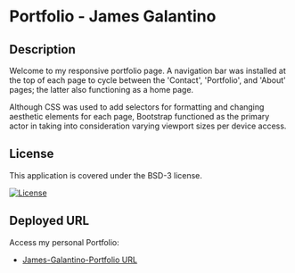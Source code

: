 # Portfolio - James Galantino

## Description

Welcome to my responsive portfolio page. A navigation bar was installed at the top of each page to cycle between the 'Contact', 'Portfolio', and 'About' pages; the latter also functioning as a home page.

Although CSS was used to add selectors for formatting and changing aesthetic elements for each page, Bootstrap functioned as the primary actor in taking into consideration varying viewport sizes per device access.

## License

This application is covered under the BSD-3 license.

[![License](https://img.shields.io/badge/License-BSD%203--Clause-blue.svg)](https://opensource.org/licenses/BSD-3-Clause)

## Deployed URL

Access my personal Portfolio:

- [James-Galantino-Portfolio URL](https://jimbopulos.github.io/James-Galantino-Portfolio/)
